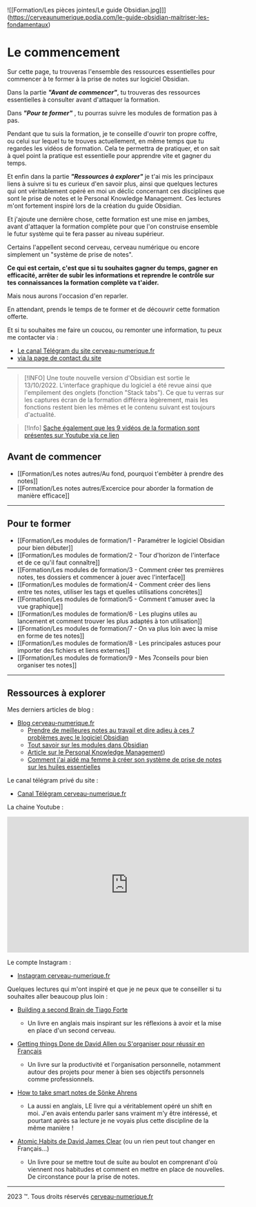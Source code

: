 ![[Formation/Les pièces jointes/Le guide Obsidian.jpg]]](https://cerveaunumerique.podia.com/le-guide-obsidian-maitriser-les-fondamentaux)

# Le commencement

Sur cette page, tu trouveras l'ensemble des ressources essentielles pour commencer à te former à la prise de notes sur logiciel Obsidian.

Dans la partie ***"Avant de commencer"***, tu trouveras des ressources essentielles à consulter avant d'attaquer la formation.

Dans ***"Pour te former"*** , tu pourras suivre les modules de formation pas à pas.

Pendant que tu suis la formation, je te conseille d'ouvrir ton propre coffre, ou celui sur lequel tu te trouves actuellement, en même temps que tu regardes les vidéos de formation.
Cela te permettra de pratiquer, et on sait à quel point la pratique est essentielle pour apprendre vite et gagner du temps.

Et enfin dans la partie ***"Ressources à explorer"*** je t'ai mis les principaux liens à suivre si tu es curieux d'en savoir plus, ainsi que quelques lectures qui ont véritablement opéré en moi un déclic concernant ces disciplines que sont le prise de notes et le Personal Knowledge Management.
Ces lectures m'ont fortement inspiré lors de la création du guide Obsidian.

Et j'ajoute une dernière chose, cette formation est une mise en jambes, avant d'attaquer la formation complète pour que l'on construise ensemble le futur système qui te fera passer au niveau supérieur.

Certains l'appellent second cerveau, cerveau numérique ou encore simplement un "système de prise de notes".

**Ce qui est certain, c'est que si tu souhaites gagner du temps, gagner en efficacité, arrêter de subir les informations et reprendre le contrôle sur tes connaissances la formation complète va t'aider.**

Mais nous aurons l'occasion d'en reparler.

En attendant, prends le temps de te former et de découvrir cette formation offerte.

Et si tu souhaites me faire un coucou, ou remonter une information, tu peux me contacter via :
- [Le canal Télégram du site cerveau-numerique.fr](https://t.me/+Huvckxac8vY4YzQ0) 
- [via la page de contact du site](https://cerveau-numerique.fr/contact/)



---

>[!INFO]
>Une toute nouvelle version d'Obsidian est sortie le 13/10/2022.
>	L'interface graphique du logiciel a été revue ainsi que l'empilement des onglets (fonction "Stack tabs"). 
>	Ce que tu verras sur les captures écran de la formation différera légèrement, mais les fonctions restent bien les mêmes et le contenu suivant est toujours d'actualité.

>[!Info]
>[Sache également que les 9 vidéos de la formation sont présentes sur Youtube via ce lien](https://www.youtube.com/watch?v=4lJGaLfMWVs&list=PLHOdo5tBK34sChPDkHPqjeO5eTB__7M4a)

## Avant de commencer

- [[Formation/Les notes autres/Au fond, pourquoi t'embêter à prendre des notes]]
- [[Formation/Les notes autres/Excercice pour aborder la formation de manière efficace]]

---

## Pour te former
-  [[Formation/Les modules de formation/1 - Paramétrer le logiciel Obsidian pour bien débuter]]
-  [[Formation/Les modules de formation/2 - Tour d'horizon de l'interface et de ce qu'il faut connaître]]
-  [[Formation/Les modules de formation/3 - Comment créer tes premières notes, tes dossiers et commencer à jouer avec l'interface]] 
-  [[Formation/Les modules de formation/4 - Comment créer des liens entre tes notes, utiliser les tags et quelles utilisations concrètes]]
-  [[Formation/Les modules de formation/5 - Comment t'amuser avec la vue graphique]]
-  [[Formation/Les modules de formation/6 - Les plugins utiles au lancement et comment trouver les plus adaptés à ton utilisation]]
-  [[Formation/Les modules de formation/7 - On va plus loin avec la mise en forme de tes notes]]
-  [[Formation/Les modules de formation/8 - Les principales astuces pour importer des fichiers et liens externes]]
-  [[Formation/Les modules de formation/9 - Mes 7conseils pour bien organiser tes notes]]

---

## Ressources à explorer

Mes derniers articles de blog :
- [Blog cerveau-numerique.fr](https://cerveau-numerique.fr/blog/)
	- [Prendre de meilleures notes au travail et dire adieu à ces 7 problèmes avec le logiciel Obsidian](https://cerveau-numerique.fr/obsidian/prendre-de-meilleures-notes-au-travail-avec-obsidian/)
	- [Tout savoir sur les modules dans Obsidian](https://cerveau-numerique.fr/obsidian/tout-savoir-sur-modules-plugin-obsidian/)
	- [Article sur le Personal Knowledge Management](https://cerveau-numerique.fr/productivite/quest-ce-que-le-personal-knowledge-management-et-pourquoi-il-va-faire-de-vous-une-machine-de-productivite/))
	- [Comment j'ai aidé ma femme à créer son système de prise de notes sur les huiles essentielles ](https://cerveau-numerique.fr/productivite/jaide-ma-femme-a-creer-son-systeme-de-prise-de-notes/)

Le canal télégram privé du site : 
- [Canal Télégram cerveau-numerique.fr ](https://t.me/+Huvckxac8vY4YzQ0)

La chaine Youtube :
<iframe width="560" height="315" src="https://www.youtube.com/embed/Iacp72ANwnk" title="YouTube video player" frameborder="0" allow="accelerometer; autoplay; clipboard-write; encrypted-media; gyroscope; picture-in-picture" allowfullscreen></iframe>

Le compte Instagram :
- [Instagram cerveau-numerique.fr](https://www.instagram.com/cerveau_numerique.fr/)

Quelques lectures qui m'ont inspiré et que je ne peux que te conseiller si tu souhaites aller beaucoup plus loin :
- [Building a second Brain de Tiago Forte](https://www.amazon.fr/Building-Second-Brain-Organise-Potential-ebook/dp/B09MDNDYYF/ref=sr_1_1?keywords=building+a+second+brain&qid=1658329062&sprefix=Building+a+s%2Caps%2C62&sr=8-1) 
	- Un livre en anglais mais inspirant sur les réflexions à avoir et la mise en place d'un second cerveau.

- [Getting things Done de David Allen ou S'organiser pour réussir en Français](https://www.amazon.fr/Sorganiser-pour-r%C3%A9ussir-m%C3%A9thode-lefficacit%C3%A9/dp/2379350302/ref=sr_1_5?keywords=getting+things+done&qid=1658329166&sprefix=Getting+thin%2Caps%2C69&sr=8-5) 
	- Un livre sur la productivité et l'organisation personnelle, notamment autour des projets pour mener à bien ses objectifs personnels comme professionnels.

- [How to take smart notes de Sönke Ahrens](https://www.amazon.fr/How-Take-Smart-Notes-Technique/dp/3982438802/ref=sr_1_1?keywords=how+to+take+smart+notes&qid=1658329270&sprefix=How+to+take+sm%2Caps%2C63&sr=8-1)
	- La aussi en anglais, LE livre qui a véritablement opéré un shift en moi. J'en avais entendu parler sans vraiment m'y être intéressé, et pourtant après sa lecture je ne voyais plus cette discipline de la même manière !

- [Atomic Habits de David James Clear](https://www.amazon.fr/rien-peut-tout-changer/dp/2035969204/ref=tmm_pap_swatch_0?_encoding=UTF8&qid=1658333261&sr=8-1) (ou un rien peut tout changer en Français...)
	- Un livre pour se mettre tout de suite au boulot en comprenant d'où viennent nos habitudes et comment en mettre en place de nouvelles. De circonstance pour la prise de notes. 

---
2023 ™. Tous droits réservés [cerveau-numerique.fr](https://cerveau-numerique.fr/)